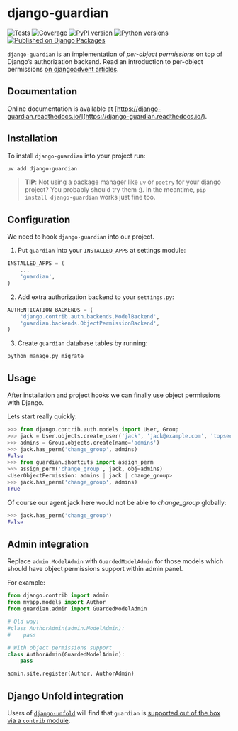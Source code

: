 # django-guardian

[![Tests](https://github.com/django-guardian/django-guardian/actions/workflows/tests.yml/badge.svg)](https://github.com/django-guardian/django-guardian/actions/workflows/tests.yml)
[![Coverage](https://img.shields.io/badge/coverage-97.6%25-brightgreen)](https://github.com/django-guardian/django-guardian/actions/workflows/coverage.yml)
[![PyPI version](https://img.shields.io/pypi/v/django-guardian.svg)](https://pypi.python.org/pypi/django-guardian)
[![Python versions](https://img.shields.io/pypi/pyversions/django-guardian.svg)](https://pypi.python.org/pypi/django-guardian)
[![Published on Django Packages](https://img.shields.io/badge/Published%20on-Django%20Packages-0c3c26)](https://djangopackages.org/packages/p/django-guardian/)

`django-guardian` is an implementation of _per-object permissions_ on top
of Django’s authorization backend. Read an introduction to per-object permissions [on djangoadvent articles](https://github.com/djangoadvent/djangoadvent-articles/blob/master/1.2/06_object-permissions.rst).

## Documentation

Online documentation is available at [https://django-guardian.readthedocs.io/](https://django-guardian.readthedocs.io/).


## Installation

To install `django-guardian` into your project run:

```bash
uv add django-guardian
```
> **TIP**: Not using a package manager like `uv` or `poetry` for your django project? You probably should try them :). In the meantime, `pip install django-guardian` works just fine too.


## Configuration

We need to hook `django-guardian` into our project.

1. Put `guardian` into your `INSTALLED_APPS` at settings module:

```python
INSTALLED_APPS = (
    ...
    'guardian',
)
```

2. Add extra authorization backend to your `settings.py`:

```py
AUTHENTICATION_BACKENDS = (
    'django.contrib.auth.backends.ModelBackend',
    'guardian.backends.ObjectPermissionBackend',
)
```

3. Create `guardian` database tables by running:

```
python manage.py migrate
```

## Usage

After installation and project hooks we can finally use object permissions
with Django.

Lets start really quickly:

```py
>>> from django.contrib.auth.models import User, Group
>>> jack = User.objects.create_user('jack', 'jack@example.com', 'topsecretagentjack')
>>> admins = Group.objects.create(name='admins')
>>> jack.has_perm('change_group', admins)
False
>>> from guardian.shortcuts import assign_perm
>>> assign_perm('change_group', jack, obj=admins)
<UserObjectPermission: admins | jack | change_group>
>>> jack.has_perm('change_group', admins)
True
```

Of course our agent jack here would not be able to _change_group_ globally:

```py
>>> jack.has_perm('change_group')
False
```

## Admin integration

Replace `admin.ModelAdmin` with `GuardedModelAdmin` for those models
which should have object permissions support within admin panel.

For example:

```py
from django.contrib import admin
from myapp.models import Author
from guardian.admin import GuardedModelAdmin

# Old way:
#class AuthorAdmin(admin.ModelAdmin):
#    pass

# With object permissions support
class AuthorAdmin(GuardedModelAdmin):
    pass

admin.site.register(Author, AuthorAdmin)
```

## Django Unfold integration

Users of [`django-unfold`](https://unfoldadmin.com/) will find that `guardian` is [supported out of the box via a `contrib` module](https://unfoldadmin.com/docs/integrations/django-guardian/).
